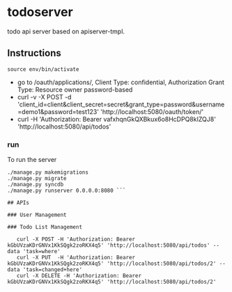 # todoserver

todo api server based on apiserver-tmpl.

## Instructions
```
source env/bin/activate
```

   * go to /oauth/applications/, Client Type: confidential, Authorization Grant Type: Resource owner password-based
   * curl -v -X POST -d 'client_id=client&client_secret=secret&grant_type=password&username=demo1&password=test123' 'http://localhost:5080/oauth/token/'
   * curl -H 'Authorization: Bearer vafxhqnGkQXBkux6o8HcDPQ8kIZQJ8' 'http://localhost:5080/api/todos'

### run
To run the server
``` 
./manage.py makemigrations
./manage.py migrate
./manage.py syncdb
./manage.py runserver 0.0.0.0:8080 ```

## APIs

### User Management

### Todo List Management

   curl -X POST -H 'Authorization: Bearer kGbUVzaKDrGNVx1KkSQgk2zoRKX4q5' 'http://localhost:5080/api/todos' --data 'task=where'
   curl -X PUT  -H 'Authorization: Bearer kGbUVzaKDrGNVx1KkSQgk2zoRKX4q5' 'http://localhost:5080/api/todos/2' --data 'task=changed+here'
   curl -X DELETE -H 'Authorization: Bearer kGbUVzaKDrGNVx1KkSQgk2zoRKX4q5' 'http://localhost:5080/api/todos/2'
